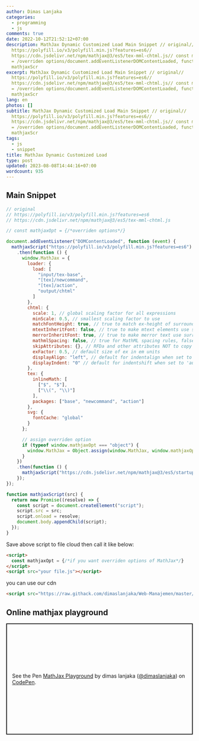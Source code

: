 ```yaml
---
author: Dimas Lanjaka
categories:
  - programming
  - js
comments: true
date: 2022-10-12T21:52:12+07:00
description: MathJax Dynamic Customized Load Main Snippet // original//
  https://polyfill.io/v3/polyfill.min.js?features=es6//
  https://cdn.jsdelivr.net/npm/mathjax@3/es5/tex-mml-chtml.js// const mathjaxOpt
  = /overriden options/document.addEventListenerDOMContentLoaded, function event
  mathjaxScr
excerpt: MathJax Dynamic Customized Load Main Snippet // original//
  https://polyfill.io/v3/polyfill.min.js?features=es6//
  https://cdn.jsdelivr.net/npm/mathjax@3/es5/tex-mml-chtml.js// const mathjaxOpt
  = /overriden options/document.addEventListenerDOMContentLoaded, function event
  mathjaxScr
lang: en
photos: []
subtitle: MathJax Dynamic Customized Load Main Snippet // original//
  https://polyfill.io/v3/polyfill.min.js?features=es6//
  https://cdn.jsdelivr.net/npm/mathjax@3/es5/tex-mml-chtml.js// const mathjaxOpt
  = /overriden options/document.addEventListenerDOMContentLoaded, function event
  mathjaxScr
tags:
  - js
  - snippet
title: MathJax Dynamic Customized Load
type: post
updated: 2023-08-08T14:44:16+07:00
wordcount: 935
---
```


## Main Snippet

```js
// original
// https://polyfill.io/v3/polyfill.min.js?features=es6
// https://cdn.jsdelivr.net/npm/mathjax@3/es5/tex-mml-chtml.js

// const mathjaxOpt = {/*overriden options*/}

document.addEventListener("DOMContentLoaded", function (event) {
  mathjaxScript("https://polyfill.io/v3/polyfill.min.js?features=es6")
    .then(function () {
      window.MathJax = {
        loader: {
          load: [
            "input/tex-base",
            "[tex]/newcommand",
            "[tex]/action",
            "output/chtml"
          ]
        },
        chtml: {
          scale: 1, // global scaling factor for all expressions
          minScale: 0.5, // smallest scaling factor to use
          matchFontHeight: true, // true to match ex-height of surrounding font
          mtextInheritFont: false, // true to make mtext elements use surrounding font
          merrorInheritFont: true, // true to make merror text use surrounding font
          mathmlSpacing: false, // true for MathML spacing rules, false for TeX rules
          skipAttributes: {}, // RFDa and other attributes NOT to copy to the output
          exFactor: 0.5, // default size of ex in em units
          displayAlign: "left", // default for indentalign when set to 'auto'
          displayIndent: "0" // default for indentshift when set to 'auto'
        },
        tex: {
          inlineMath: [
            ["$", "$"],
            ["\\(", "\\)"]
          ],
          packages: ["base", "newcommand", "action"]
        },
        svg: {
          fontCache: "global"
        }
      };

      // assign overriden option
      if (typeof window.mathjaxOpt === "object") {
        window.MathJax = Object.assign(window.MathJax, window.mathjaxOpt);
      }
    })
    .then(function () {
      mathjaxScript("https://cdn.jsdelivr.net/npm/mathjax@3/es5/startup.js");
    });
});

function mathjaxScript(src) {
  return new Promise((resolve) => {
    const script = document.createElement("script");
    script.src = src;
    script.onload = resolve;
    document.body.appendChild(script);
  });
}
```

Save above script to file cloud then call it like below:
```html
<script>
  const mathjaxOpt = {/*if you want overriden options of MathJax*/}
</script>
<script src="your file.js"></script>
```

you can use our cdn
```html
<script src="https://raw.githack.com/dimaslanjaka/Web-Manajemen/master/mathjax/loader.js"></script>
```

## Online mathjax playground

<p class="codepen" data-height="300" data-default-tab="result" data-slug-hash="wvjRReG" data-editable="true" data-user="dimaslanjaka" style="height: 300px; box-sizing: border-box; display: flex; align-items: center; justify-content: center; border: 2px solid; margin: 1em 0; padding: 1em;">
  <span>See the Pen <a href="https://codepen.io/dimaslanjaka/pen/wvjRReG">
  MathJax Playground</a> by dimas lanjaka (<a href="https://codepen.io/dimaslanjaka">@dimaslanjaka</a>)
  on <a href="https://codepen.io" rel="nofollow noopener noreferer">CodePen</a>.</span>
</p>
<script async src="https://cpwebassets.codepen.io/assets/embed/ei.js"></script>
